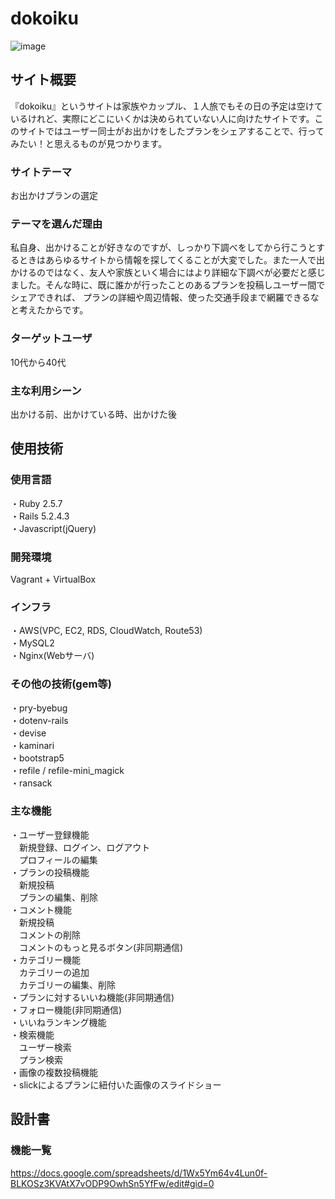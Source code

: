 # dokoiku
![image](https://user-images.githubusercontent.com/64732255/89727884-a00c4e80-da63-11ea-84b7-4c818b572f23.png)


## サイト概要
『dokoiku』というサイトは家族やカップル、１人旅でもその日の予定は空けているけれど、実際にどこにいくかは決められていない人に向けたサイトです。このサイトではユーザー同士がお出かけをしたプランをシェアすることで、行ってみたい！と思えるものが見つかります。

### サイトテーマ
お出かけプランの選定

### テーマを選んだ理由
私自身、出かけることが好きなのですが、しっかり下調べをしてから行こうとするときはあらゆるサイトから情報を探してくることが大変でした。また一人で出かけるのではなく、友人や家族といく場合にはより詳細な下調べが必要だと感じました。そんな時に、既に誰かが行ったことのあるプランを投稿しユーザー間でシェアできれば、 プランの詳細や周辺情報、使った交通手段まで網羅できるなと考えたからです。

### ターゲットユーザ
10代から40代

### 主な利用シーン
出かける前、出かけている時、出かけた後

## 使用技術

### 使用言語

・Ruby 2.5.7  
・Rails 5.2.4.3  
・Javascript(jQuery)  

### 開発環境

Vagrant + VirtualBox

### インフラ

・AWS(VPC, EC2, RDS, CloudWatch, Route53)  
・MySQL2  
・Nginx(Webサーバ)  

### その他の技術(gem等)

・pry-byebug  
・dotenv-rails  
・devise  
・kaminari  
・bootstrap5  
・refile / refile-mini_magick  
・ransack  

### 主な機能
・ユーザー登録機能  
　新規登録、ログイン、ログアウト  
　プロフィールの編集  
・プランの投稿機能  
　新規投稿  
　プランの編集、削除  
・コメント機能  
　新規投稿  
　コメントの削除  
　コメントのもっと見るボタン(非同期通信)  
・カテゴリー機能  
　カテゴリーの追加  
　カテゴリーの編集、削除  
・プランに対するいいね機能(非同期通信)  
・フォロー機能(非同期通信)  
・いいねランキング機能  
・検索機能  
　ユーザー検索  
　プラン検索  
・画像の複数投稿機能  
・slickによるプランに紐付いた画像のスライドショー  


## 設計書

### 機能一覧
https://docs.google.com/spreadsheets/d/1Wx5Ym64v4Lun0f-BLKOSz3KVAtX7vODP9OwhSn5YfFw/edit#gid=0
